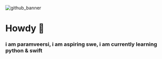 ![github_banner](https://github.com/pmvrsi/pmvrsi/assets/121735202/ec80dfb6-9fb2-4c5e-a8a9-b59e6e669419)
# Howdy 👋 
### i am paramveersi, i am aspiring swe, i am currently learning python & swift

<!--
**pmvrsi/pmvrsi** is a ✨ _special_ ✨ repository because its `README.md` (this file) appears on your GitHub profile.



Here are some ideas to get you started:

- 🔭 I’m currently working on ...
- 🌱 I’m currently learning ...
- 👯 I’m looking to collaborate on ...
- 🤔 I’m looking for help with ...
- 💬 Ask me about ...
- 📫 How to reach me: ...
- 😄 Pronouns: ...
- ⚡ Fun fact: ...
-->
